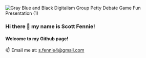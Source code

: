 ![Gray Blue and Black Digitalism Group Petty Debate Game Fun Presentation (1)](https://user-images.githubusercontent.com/87448833/132603133-d07f406f-f8e3-4ceb-9ac7-1aa07e609773.png)
### Hi there 👋 my name is Scott Fennie!
#### Welcome to my Github page!
 📫 Email me at: s.fennie4@gmail.com
<!--
**ScottFennie/ScottFennie** is a ✨ _special_ ✨ repository because its `README.md` (this file) appears on your GitHub profile.

Here are some ideas to get you started:

- 🔭 I’m currently working on ...
- 🌱 I’m currently learning ...
- 👯 I’m looking to collaborate on ...
- 🤔 I’m looking for help with ...
- 💬 Ask me about ...
- 📫 How to reach me: ...
- 😄 Pronouns: ...
- ⚡ Fun fact: ...
-->
